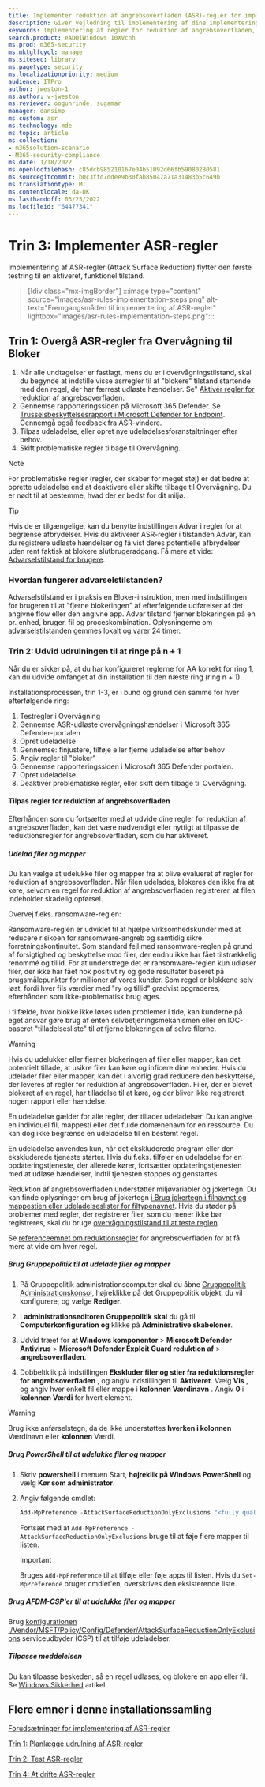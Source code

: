 ```yaml
---
title: Implementer reduktion af angrebsoverfladen (ASR)-regler for implementering
description: Giver vejledning til implementering af dine implementeringsregler for reduktion af angrebsoverfladen.
keywords: Implementering af regler for reduktion af angrebsoverfladen, ASR-installation, aktivér asr-regler, konfigurer ASR, beskyttelsessystem til forebyggelse af indtrængen, beskyttelsesregler, anti exploit, udnyttelsesregler, regler for forebyggelse af indisk virus, Microsoft Defender for Endpoint, konfigurer ASR-regler
search.product: eADQiWindows 10XVcnh
ms.prod: m365-security
ms.mktglfcycl: manage
ms.sitesec: library
ms.pagetype: security
ms.localizationpriority: medium
audience: ITPro
author: jweston-1
ms.author: v-jweston
ms.reviewer: oogunrinde, sugamar
manager: dansimp
ms.custom: asr
ms.technology: mde
ms.topic: article
ms.collection:
- m365solution-scenario
- M365-security-compliance
ms.date: 1/18/2022
ms.openlocfilehash: c85dcb985210167e04b51092d66fb59080280581
ms.sourcegitcommit: b0c3ffd7ddee9b30fab85047a71a31483b5c649b
ms.translationtype: MT
ms.contentlocale: da-DK
ms.lasthandoff: 03/25/2022
ms.locfileid: "64477341"
---
```

# <a name="step-3-implement-asr-rules"></a>Trin 3: Implementer ASR-regler

Implementering af ASR-regler (Attack Surface Reduction) flytter den første testring til en aktiveret, funktionel tilstand.

> [!div class="mx-imgBorder"]
> :::image type="content" source="images/asr-rules-implementation-steps.png" alt-text="Fremgangsmåden til implementering af ASR-regler" lightbox="images/asr-rules-implementation-steps.png":::
  

## <a name="step-1-transition-asr-rules-from-audit-to-block"></a>Trin 1: Overgå ASR-regler fra Overvågning til Bloker

1. Når alle undtagelser er fastlagt, mens du er i overvågningstilstand, skal du begynde at indstille visse asrregler til at "blokere" tilstand startende med den regel, der har færrest udløste hændelser. Se" [Aktivér regler for reduktion af angrebsoverfladen](enable-attack-surface-reduction.md).
2. Gennemse rapporteringssiden på Microsoft 365 Defender. Se [Trusselsbeskyttelsesrapport i Microsoft Defender for Endpoint](threat-protection-reports.md). Gennemgå også feedback fra ASR-vindere.
3. Tilpas udeladelse, eller opret nye udeladelsesforanstaltninger efter behov.
4. Skift problematiske regler tilbage til Overvågning.

  >[!Note]
  >For problematiske regler (regler, der skaber for meget støj) er det bedre at oprette udeladelse end at deaktivere eller skifte tilbage til Overvågning. Du er nødt til at bestemme, hvad der er bedst for dit miljø.

  >[!Tip]
  >Hvis de er tilgængelige, kan du benytte indstillingen Advar i regler for at begrænse afbrydelser. Hvis du aktiverer ASR-regler i tilstanden Advar, kan du registrere udløste hændelser og få vist deres potentielle afbrydelser uden rent faktisk at blokere slutbrugeradgang. Få mere at vide: [Advarselstilstand for brugere](attack-surface-reduction.md#warn-mode-for-users).

### <a name="how-does-warn-mode-work"></a>Hvordan fungerer advarselstilstanden?

Advarselstilstand er i praksis en Bloker-instruktion, men med indstillingen for brugeren til at "fjerne blokeringen" af efterfølgende udførelser af det angivne flow eller den angivne app. Advar tilstand fjerner blokeringen på en pr. enhed, bruger, fil og proceskombination. Oplysningerne om advarselstilstanden gemmes lokalt og varer 24 timer.

### <a name="step-2-expand-deployment-to-ring-n--1"></a>Trin 2: Udvid udrulningen til at ringe på n + 1

Når du er sikker på, at du har konfigureret reglerne for AA korrekt for ring 1, kan du udvide omfanget af din installation til den næste ring (ring n + 1).

Installationsprocessen, trin 1-3, er i bund og grund den samme for hver efterfølgende ring:

1. Testregler i Overvågning
2. Gennemse ASR-udløste overvågningshændelser i Microsoft 365 Defender-portalen
3. Opret udeladelse
4. Gennemse: finjustere, tilføje eller fjerne udeladelse efter behov
5. Angiv regler til "bloker"
6. Gennemse rapporteringssiden i Microsoft 365 Defender portalen.
7. Opret udeladelse.
8. Deaktiver problematiske regler, eller skift dem tilbage til Overvågning.

#### <a name="customize-attack-surface-reduction-rules"></a>Tilpas regler for reduktion af angrebsoverfladen

Efterhånden som du fortsætter med at udvide dine regler for reduktion af angrebsoverfladen, kan det være nødvendigt eller nyttigt at tilpasse de reduktionsregler for angrebsoverfladen, som du har aktiveret.

##### <a name="exclude-files-and-folders"></a>Udelad filer og mapper

Du kan vælge at udelukke filer og mapper fra at blive evalueret af regler for reduktion af angrebsoverfladen. Når filen udelades, blokeres den ikke fra at køre, selvom en regel for reduktion af angrebsoverfladen registrerer, at filen indeholder skadelig opførsel.

Overvej f.eks. ransomware-reglen:

Ransomware-reglen er udviklet til at hjælpe virksomhedskunder med at reducere risikoen for ransomware-angreb og samtidig sikre forretningskontinuitet. Som standard fejl med ransomware-reglen på grund af forsigtighed og beskyttelse mod filer, der endnu ikke har fået tilstrækkelig renommé og tillid. For at understrege det er ransomware-reglen kun udløser filer, der ikke har fået nok positivt ry og gode resultater baseret på brugsmålepunkter for millioner af vores kunder. Som regel er blokkene selv løst, fordi hver fils værdier med "ry og tillid" gradvist opgraderes, efterhånden som ikke-problematisk brug øges.

I tilfælde, hvor blokke ikke løses uden problemer i tide, kan kunderne på eget ansvar gøre brug af enten selvbetjeningsmekanismen eller en IOC-baseret "tilladelsesliste" til _at_ fjerne blokeringen af selve filerne.

> [!WARNING]
> Hvis du udelukker eller fjerner blokeringen af filer eller mapper, kan det potentielt tillade, at usikre filer kan køre og inficere dine enheder. Hvis du udelader filer eller mapper, kan det i alvorlig grad reducere den beskyttelse, der leveres af regler for reduktion af angrebsoverfladen. Filer, der er blevet blokeret af en regel, har tilladelse til at køre, og der bliver ikke registreret nogen rapport eller hændelse.

En udeladelse gælder for alle regler, der tillader udeladelser. Du kan angive en individuel fil, mappesti eller det fulde domænenavn for en ressource. Du kan dog ikke begrænse en udeladelse til en bestemt regel.

En udeladelse anvendes kun, når det ekskluderede program eller den ekskluderede tjeneste starter. Hvis du f.eks. tilføjer en udeladelse for en opdateringstjeneste, der allerede kører, fortsætter opdateringstjenesten med at udløse hændelser, indtil tjenesten stoppes og genstartes.

Reduktion af angrebsoverfladen understøtter miljøvariabler og jokertegn. Du kan finde oplysninger om brug af jokertegn [i Brug jokertegn i filnavnet og mappestien eller udeladelseslister for filtypenavnet](configure-extension-file-exclusions-microsoft-defender-antivirus.md#use-wildcards-in-the-file-name-and-folder-path-or-extension-exclusion-lists).
Hvis du støder på problemer med regler, der registrerer filer, som du mener ikke bør registreres, skal du bruge [overvågningstilstand til at teste reglen](evaluate-attack-surface-reduction.md).

Se [referenceemnet om reduktionsregler](attack-surface-reduction-rules-reference.md) for angrebsoverfladen for at få mere at vide om hver regel.

##### <a name="use-group-policy-to-exclude-files-and-folders"></a>Brug Gruppepolitik til at udelade filer og mapper

1. På Gruppepolitik administrationscomputer skal du åbne [Gruppepolitik Administrationskonsol](https://technet.microsoft.com/library/cc731212.aspx), højreklikke på det Gruppepolitik objekt, du vil konfigurere, og vælge **Rediger**.

2. I **administrationseditoren Gruppepolitik skal** du gå til **Computerkonfiguration og** klikke på **Administrative skabeloner**.

3. Udvid træet for **at Windows komponenter** \> **Microsoft Defender Antivirus** \> **Microsoft Defender Exploit Guard reduktion af** \> **angrebsoverfladen**.

4. Dobbeltklik på indstillingen **Ekskluder filer og stier fra reduktionsregler for angrebsoverfladen** , og angiv indstillingen til **Aktiveret**. Vælg **Vis** , og angiv hver enkelt fil eller mappe i **kolonnen Værdinavn** . Angiv **0** i **kolonnen Værdi** for hvert element.

> [!WARNING]
> Brug ikke anførselstegn, da de ikke understøttes **hverken i kolonnen** Værdinavn eller **kolonnen** Værdi.

##### <a name="use-powershell-to-exclude-files-and-folders"></a>Brug PowerShell til at udelukke filer og mapper

1. Skriv **powershell** i menuen Start, **højreklik på Windows PowerShell** og vælg **Kør som administrator**.

2. Angiv følgende cmdlet:

    ```PowerShell
    Add-MpPreference -AttackSurfaceReductionOnlyExclusions "<fully qualified path or resource>"
    ```

    Fortsæt med at `Add-MpPreference -AttackSurfaceReductionOnlyExclusions` bruge til at føje flere mapper til listen.

    > [!IMPORTANT]
    > Bruges `Add-MpPreference` til at tilføje eller føje apps til listen. Hvis du `Set-MpPreference` bruger cmdlet'en, overskrives den eksisterende liste.

##### <a name="use-mdm-csps-to-exclude-files-and-folders"></a>Brug AFDM-CSP'er til at udelukke filer og mapper

Brug [konfigurationen ./Vendor/MSFT/Policy/Config/Defender/AttackSurfaceReductionOnlyExclusions](/windows/client-management/mdm/policy-csp-defender#defender-attacksurfacereductiononlyexclusions) serviceudbyder (CSP) til at tilføje udeladelser.

##### <a name="customize-the-notification"></a>Tilpasse meddelelsen

Du kan tilpasse beskeden, så en regel udløses, og blokere en app eller fil. Se [Windows Sikkerhed](/windows/security/threat-protection/windows-defender-security-center/windows-defender-security-center#customize-notifications-from-the-windows-defender-security-center) artikel.

## <a name="additional-topics-in-this-deployment-collection"></a>Flere emner i denne installationssamling

[Forudsætninger for implementering af ASR-regler](attack-surface-reduction-rules-deployment.md)

[Trin 1: Planlægge udrulning af ASR-regler](attack-surface-reduction-rules-deployment-plan.md)

[Trin 2: Test ASR-regler](attack-surface-reduction-rules-deployment-test.md)

[Trin 4: At drifte ASR-regler](attack-surface-reduction-rules-deployment-operationalize.md)
